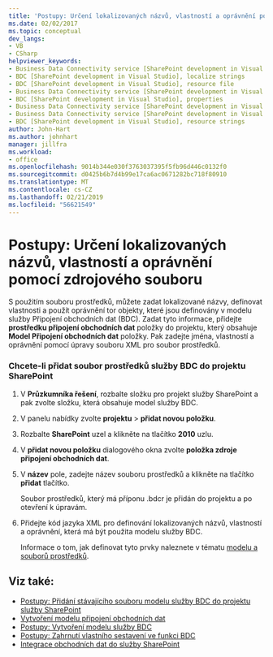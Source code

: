 ```yaml
---
title: 'Postupy: Určení lokalizovaných názvů, vlastností a oprávnění pomocí zdrojového souboru | Dokumentace Microsoftu'
ms.date: 02/02/2017
ms.topic: conceptual
dev_langs:
- VB
- CSharp
helpviewer_keywords:
- Business Data Connectivity service [SharePoint development in Visual Studio], localize strings
- BDC [SharePoint development in Visual Studio], localize strings
- BDC [SharePoint development in Visual Studio], resource file
- Business Data Connectivity service [SharePoint development in Visual Studio], resource strings
- BDC [SharePoint development in Visual Studio], properties
- Business Data Connectivity service [SharePoint development in Visual Studio], properties
- Business Data Connectivity service [SharePoint development in Visual Studio], resource file
- BDC [SharePoint development in Visual Studio], resource strings
author: John-Hart
ms.author: johnhart
manager: jillfra
ms.workload:
- office
ms.openlocfilehash: 9014b344e030f3763037395f5fb96d446c0132f0
ms.sourcegitcommit: d0425b6b7d4b99e17ca6ac0671282bc718f80910
ms.translationtype: MT
ms.contentlocale: cs-CZ
ms.lasthandoff: 02/21/2019
ms.locfileid: "56621549"
---
```

# <a name="how-to-use-a-resource-file-to-specify-localized-names-properties-and-permissions"></a>Postupy: Určení lokalizovaných názvů, vlastností a oprávnění pomocí zdrojového souboru
  S použitím souboru prostředků, můžete zadat lokalizované názvy, definovat vlastnosti a použít oprávnění tor objekty, které jsou definovány v modelu služby Připojení obchodních dat (BDC). Zadat tyto informace, přidejte **prostředku připojení obchodních dat** položky do projektu, který obsahuje **Model Připojení obchodních dat** položky. Pak zadejte jména, vlastností a oprávnění pomocí úpravy souboru XML pro soubor prostředků.

### <a name="to-add-a-bdc-resource-file-to-a-sharepoint-project"></a>Chcete-li přidat soubor prostředků služby BDC do projektu SharePoint

1.  V **Průzkumníka řešení**, rozbalte složku pro projekt služby SharePoint a pak zvolte složku, která obsahuje model služby BDC.

2.  V panelu nabídky zvolte **projektu** > **přidat novou položku**.

3.  Rozbalte **SharePoint** uzel a klikněte na tlačítko **2010** uzlu.

4.  V **přidat novou položku** dialogového okna zvolte **položka zdroje připojení obchodních dat**.

5.  V **název** pole, zadejte název souboru prostředků a klikněte na tlačítko **přidat** tlačítko.

     Soubor prostředků, který má příponu .bdcr je přidán do projektu a po otevření k úpravám.

6.  Přidejte kód jazyka XML pro definování lokalizovaných názvů, vlastností a oprávnění, která má být použita modelu služby BDC.

     Informace o tom, jak definovat tyto prvky naleznete v tématu [modelu a souborů prostředků](http://go.microsoft.com/fwlink/?LinkID=169283).

## <a name="see-also"></a>Viz také:
- [Postupy: Přidání stávajícího souboru modelu služby BDC do projektu služby SharePoint](../sharepoint/how-to-add-an-existing-bdc-model-file-to-a-sharepoint-project.md)
- [Vytvoření modelu připojení obchodních dat](../sharepoint/creating-a-business-data-connectivity-model.md)
- [Postupy: Vytvoření modelu služby BDC](../sharepoint/how-to-create-a-bdc-model.md)
- [Postupy: Zahrnutí vlastního sestavení ve funkci BDC](../sharepoint/how-to-include-a-custom-assembly-in-a-bdc-feature.md)
- [Integrace obchodních dat do služby SharePoint](../sharepoint/integrating-business-data-into-sharepoint.md)
